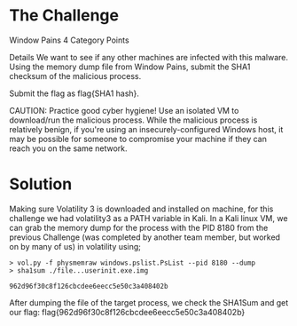 # The Challenge

Window Pains 4
Category Points

Details
We want to see if any other machines are infected with this malware. Using the memory dump file from Window Pains, submit the SHA1 checksum of the malicious process.

Submit the flag as flag{SHA1 hash}.

CAUTION: Practice good cyber hygiene! Use an isolated VM to download/run the malicious process. While the malicious process is relatively benign, if you're using an insecurely-configured Windows host, it may be possible for someone to compromise your machine if they can reach you on the same network.


# Solution
Making sure Volatility 3 is downloaded and installed on machine, for this challenge we had volatility3 as a PATH variable in Kali.
In a Kali linux VM, we can grab the memory dump for the process with the PID 8180 from the previous Challenge (was completed by another team member, but worked on by many of us) in volatility using;
```shell
> vol.py -f physmemraw windows.pslist.PsList --pid 8180 --dump
> sha1sum ./file...userinit.exe.img

962d96f30c8f126cbcdee6eecc5e50c3a408402b

```

After dumping the file of the target process, we check the SHA1Sum and  get our flag: flag{962d96f30c8f126cbcdee6eecc5e50c3a408402b}
